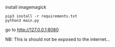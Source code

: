 install imagemagick
```
pip3 install -r requirements.txt
python3 main.py
```
go to http://127.0.0.1:8080


NB: This is should not be exposed to the internet...
